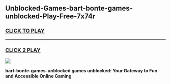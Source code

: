 
## Unblocked-Games-bart-bonte-games-unblocked-Play-Free-7x74r
<h3>
<a href="https://premium76.site?title=bart-bonte-games-unblocked&ref=18A1">CLICK TO PLAY</a></h3>
<hr>

<h3>
<a href="https://premium76.site?title=bart-bonte-games-unblocked&ref=18A1">CLICK 2 PLAY</a>
  
</h3>

<a href="https://premium76.site?title=bart-bonte-games-unblocked&ref=18A1"><img src="https://clearcache.store/games.png"></a>


**bart-bonte-games-unblocked games unblocked: Your Gateway to Fun and Accessible Online Gaming**
